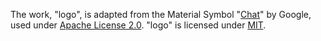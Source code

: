 The work, "logo", is adapted from the Material Symbol "[Chat](https://fonts.google.com/icons?selected=Material%20Symbols%20Outlined%3Achat%3AFILL%401%3Bwght%40400%3BGRAD%400%3Bopsz%4048)" by Google, used under [Apache License 2.0](https://www.apache.org/licenses/LICENSE-2.0.txt). "logo" is licensed under [MIT](https://github.com/JAK0723/twitch-chat-log-language/blob/master/LICENSE).
